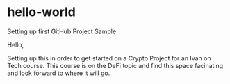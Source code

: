 # hello-world
Setting up first GitHub Project Sample

Hello,

Setting up this in order to get started on a Crypto Project for an Ivan on Tech course.
This course is on the DeFi topic and find this space facinating and look forward to where it will go.
